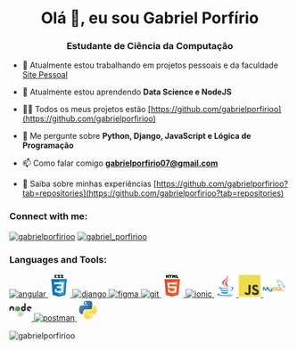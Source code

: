 <!-- 
# Olá, sou Gabriel Porfírio! 👋

[![LinkedIn](https://img.shields.io/badge/LinkedIn-0077B5?style=flat&logo=linkedin&logoColor=white)](https://www.linkedin.com/in/gabriel-porfirio)
[![GitHub followers](https://img.shields.io/github/followers/gabrielporfirioo?label=Follow&style=social)](https://github.com/gabrielporfirioo)
[![GitHub Profile Views](https://komarev.com/ghpvc/?username=gabrielporfirioo&color=blue&style=flat)](https://github.com/gabrielporfirioo)

## Sobre Mim 🎯

🎓 Estudante de Ciência da Computação na UNINASSAU - Recife.  
💼 Buscando estágio na área de tecnologia com foco em desenvolvimento de sistemas e análise de dados.  
🌐 Experiência em desenvolvimento web/mobile, Python, Power BI, POO, Estrutura de Dados, Bancos de Dados e SCRUM.

### 🔍 Principais Interesses
- Desenvolvimento Web/Mobile
- Análise de Dados
- Fullstack
- Arquitetura de Software
- Metodologias Ágeis

## Stack Tecnológica 🚀

### Linguagens & Frameworks
![Python](https://img.shields.io/badge/Python-3776AB?style=flat&logo=python&logoColor=white)
![JavaScript](https://img.shields.io/badge/JavaScript-F7DF1E?style=flat&logo=javascript&logoColor=black)
![HTML5](https://img.shields.io/badge/HTML5-E34F26?style=flat&logo=html5&logoColor=white)
![CSS3](https://img.shields.io/badge/CSS3-1572B6?style=flat&logo=css3&logoColor=white)

### Frameworks & Bibliotecas
![Django](https://img.shields.io/badge/Django-092E20?style=flat&logo=django&logoColor=white)
![Angular](https://img.shields.io/badge/Angular-DD0031?style=flat&logo=angular&logoColor=white)
![Node.js](https://img.shields.io/badge/Node.js-43853D?style=flat&logo=node.js&logoColor=white)
![IONIC](https://img.shields.io/badge/Ionic-3880FF?style=flat&logo=ionic&logoColor=white)

### Banco de Dados & Ferramentas
![MySQL](https://img.shields.io/badge/MySQL-4479A1?style=flat&logo=mysql&logoColor=white)
![Git](https://img.shields.io/badge/Git-F05032?style=flat&logo=git&logoColor=white)
![Power BI](https://img.shields.io/badge/Power%20BI-F2C811?style=flat&logo=power-bi&logoColor=black)

## Projetos em Destaque 💻

### 🎬 [Sistema de Filmes](https://github.com/gabrielporfirioo/Django-filmes)
Sistema web desenvolvido em Django para gerenciamento de filmes e usuários.
- **Tecnologias**: Django, Python, SQLite
- **Features**: Autenticação, CRUD, Interface Responsiva

### 🌎 [Sistemas de Países](https://github.com/gabrielporfirioo/RESTCountries-veloz)
API REST desenvolvida em Express.js para consulta de informações sobre países.
- **Tecnologias**: Node.js, Express, REST API
- **Features**: Consulta de dados, Filtros, Documentação

### 📍 [Consulta CEP](https://github.com/gabrielporfirioo/ConsultaCep)
Aplicativo mobile para consulta de CEPs brasileiros.
- **Tecnologias**: Ionic, Angular, TypeScript
- **Features**: Geolocalização, Interface Intuitiva

## Métricas GitHub 📊

<div align="center">
  
![Estatísticas do GitHub](https://github-readme-stats.vercel.app/api?username=gabrielporfirioo&show_icons=true&theme=dracula)
![Linguagens Mais Usadas](https://github-readme-stats.vercel.app/api/top-langs/?username=gabrielporfirioo&layout=compact&theme=dracula)

</div>

## Entre em Contato 📫

- LinkedIn: [Gabriel Porfírio](https://www.linkedin.com/in/gabriel-porfirio)
- Email: gabrielporfirio07@gmail.com
- Portfolio: [gabrielporfirio](https://www.appinbio.com/gabrielporfirio)

---
⭐️ From [gabrielporfirioo](https://github.com/gabrielporfirioo) -->

<h1 align="center">Olá 👋, eu sou Gabriel Porfírio</h1>
<h3 align="center">Estudante de Ciência da Computação</h3>

- 🔭 Atualmente estou trabalhando em projetos pessoais e da faculdade [Site Pessoal](https://www.appinbio.com/gabrielporfirio)

- 🌱 Atualmente estou aprendendo **Data Science e NodeJS**

- 👨‍💻 Todos os meus projetos estão [https://github.com/gabrielporfirioo](https://github.com/gabrielporfirioo)

- 💬 Me pergunte sobre **Python, Django, JavaScript e Lógica de Programação**

- 📫 Como falar comigo **gabrielporfirio07@gmail.com**

- 📄 Saiba sobre minhas experiências [https://github.com/gabrielporfirioo?tab=repositories](https://github.com/gabrielporfirioo?tab=repositories)

<h3 align="left">Connect with me:</h3>
<p align="left">
<a href="https://linkedin.com/in/gabrielporfirioo" target="blank"><img align="center" src="https://raw.githubusercontent.com/rahuldkjain/github-profile-readme-generator/master/src/images/icons/Social/linked-in-alt.svg" alt="gabrielporfirioo" height="30" width="40" /></a>
<a href="https://instagram.com/gabriel_porfirioo" target="blank"><img align="center" src="https://raw.githubusercontent.com/rahuldkjain/github-profile-readme-generator/master/src/images/icons/Social/instagram.svg" alt="gabriel_porfirioo" height="30" width="40" /></a>
</p>

<h3 align="left">Languages and Tools:</h3>
<p align="left"> <a href="https://angular.io" target="_blank" rel="noreferrer"> <img src="https://angular.io/assets/images/logos/angular/angular.svg" alt="angular" width="40" height="40"/> </a> <a href="https://www.w3schools.com/css/" target="_blank" rel="noreferrer"> <img src="https://raw.githubusercontent.com/devicons/devicon/master/icons/css3/css3-original-wordmark.svg" alt="css3" width="40" height="40"/> </a> <a href="https://www.djangoproject.com/" target="_blank" rel="noreferrer"> <img src="https://cdn.worldvectorlogo.com/logos/django.svg" alt="django" width="40" height="40"/> </a> <a href="https://www.figma.com/" target="_blank" rel="noreferrer"> <img src="https://www.vectorlogo.zone/logos/figma/figma-icon.svg" alt="figma" width="40" height="40"/> </a> <a href="https://git-scm.com/" target="_blank" rel="noreferrer"> <img src="https://www.vectorlogo.zone/logos/git-scm/git-scm-icon.svg" alt="git" width="40" height="40"/> </a> <a href="https://www.w3.org/html/" target="_blank" rel="noreferrer"> <img src="https://raw.githubusercontent.com/devicons/devicon/master/icons/html5/html5-original-wordmark.svg" alt="html5" width="40" height="40"/> </a> <a href="https://ionicframework.com" target="_blank" rel="noreferrer"> <img src="https://upload.wikimedia.org/wikipedia/commons/d/d1/Ionic_Logo.svg" alt="ionic" width="40" height="40"/> </a> <a href="https://www.java.com" target="_blank" rel="noreferrer"> <img src="https://raw.githubusercontent.com/devicons/devicon/master/icons/java/java-original.svg" alt="java" width="40" height="40"/> </a> <a href="https://developer.mozilla.org/en-US/docs/Web/JavaScript" target="_blank" rel="noreferrer"> <img src="https://raw.githubusercontent.com/devicons/devicon/master/icons/javascript/javascript-original.svg" alt="javascript" width="40" height="40"/> </a> <a href="https://www.mysql.com/" target="_blank" rel="noreferrer"> <img src="https://raw.githubusercontent.com/devicons/devicon/master/icons/mysql/mysql-original-wordmark.svg" alt="mysql" width="40" height="40"/> </a> <a href="https://nodejs.org" target="_blank" rel="noreferrer"> <img src="https://raw.githubusercontent.com/devicons/devicon/master/icons/nodejs/nodejs-original-wordmark.svg" alt="nodejs" width="40" height="40"/> </a> <a href="https://postman.com" target="_blank" rel="noreferrer"> <img src="https://www.vectorlogo.zone/logos/getpostman/getpostman-icon.svg" alt="postman" width="40" height="40"/> </a> <a href="https://www.python.org" target="_blank" rel="noreferrer"> <img src="https://raw.githubusercontent.com/devicons/devicon/master/icons/python/python-original.svg" alt="python" width="40" height="40"/> </a> </p>

<p><img align="center" src="https://github-readme-stats.vercel.app/api/top-langs?username=gabrielporfirioo&show_icons=true&locale=en&layout=compact" alt="gabrielporfirioo" /></p>



